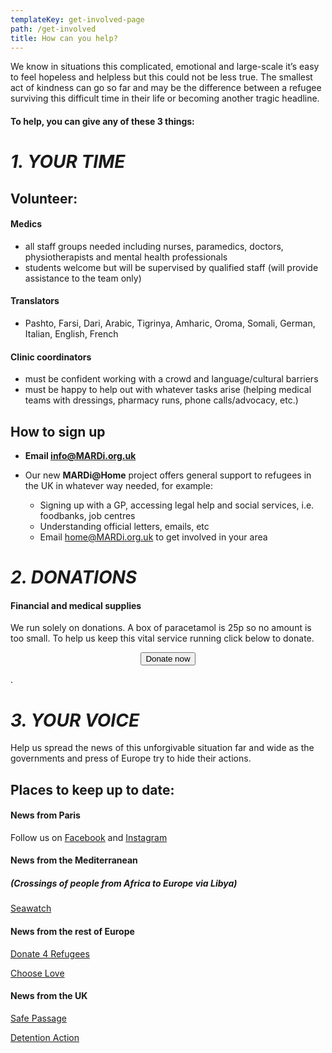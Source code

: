 ```yaml
---
templateKey: get-involved-page
path: /get-involved
title: How can you help?
---
```

We know in situations this complicated, emotional and large-scale it’s easy to feel hopeless and helpless but this could not be less true. The smallest act of kindness can go so far and may be the difference between a refugee surviving this difficult time in their life or becoming another tragic headline.

#### To help, you can give any of these 3 things:

# *1. YOUR TIME*

## Volunteer:

#### Medics

* all staff groups needed including nurses, paramedics, doctors, physiotherapists and mental health professionals
* students welcome but will be supervised by qualified staff (will provide assistance to the team only)

#### Translators

* Pashto, Farsi, Dari, Arabic, Tigrinya, Amharic, Oroma, Somali, German, Italian, English, French

#### Clinic coordinators

* must be confident working with a crowd and language/cultural barriers
* must be happy to help out with whatever tasks arise (helping medical teams with dressings, pharmacy runs, phone calls/advocacy, etc.)

## How to sign up

* **Email [info@MARDi.org.uk](mailto:info@MARDi.org.uk)** 
* Our new **MARDi@Home** project offers general support to refugees in the UK in whatever way needed, for example:

  * Signing up with a GP, accessing legal help and social services, i.e. foodbanks, job centres
  * Understanding official letters, emails, etc
  * Email [home@MARDi.org.uk](mailto:home@MARDi.org.uk) to get involved in your area

# *2. DONATIONS*

#### Financial and medical supplies

We run solely on donations. A box of paracetamol is 25p so no amount is too small. To help us keep this vital service running click below to donate.

<center>
<form action="https://www.paypal.com/cgi-bin/webscr"
      method="post"
      target="_blank"
      >
        <input name="cmd" type="hidden" value="_s-xclick" />
          <input name="hosted_button_id" type="hidden" value="7CT2YW5N47BKU" />
          <button
            alt="Donate with PayPal button"
            type="submit"
            class="button donate-button"
          >
            Donate now
          </button>
</form>
</center>

.

# *3. YOUR VOICE*

Help us spread the news of this unforgivable situation far and wide as the governments and press of Europe try to hide their actions.

## Places to keep up to date:

#### News from Paris

Follow us on [ Facebook](https://www.facebook.com/MARDi.france2019/) and [Instagram](https://www.instagram.com/mardi.france2019/)

#### News from the Mediterranean

##### (Crossings of people from Africa to Europe via Libya)

[Seawatch](https://www.instagram.com/seawatchcrew/)

#### News from the rest of Europe

[Donate 4 Refugees](https://www.facebook.com/Donate4Refugees.org/)

[Choose Love](https://www.instagram.com/chooselove/)

#### News from the UK

[Safe Passage](https://www.facebook.com/SafePassageInt)

[Detention Action](https://www.facebook.com/pg/DetentionAction/posts/?ref=page_internal)